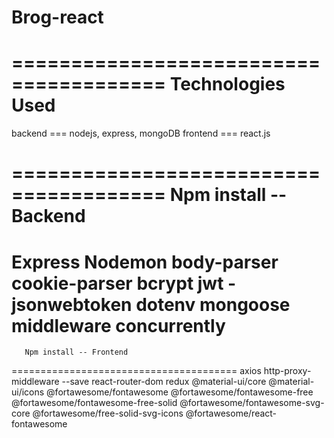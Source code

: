 # Brog-react
=======================================
          Technologies Used
=======================================
backend === nodejs, express, mongoDB
frontend === react.js

=======================================
       Npm install -- Backend
=======================================
Express
Nodemon
body-parser
cookie-parser
bcrypt
jwt -jsonwebtoken
dotenv
mongoose
middleware
concurrently
=======================================
       Npm install -- Frontend
=======================================
axios
http-proxy-middleware --save
react-router-dom
redux
@material-ui/core
@material-ui/icons
@fortawesome/fontawesome 
@fortawesome/fontawesome-free 
@fortawesome/fontawesome-free-solid 
@fortawesome/fontawesome-svg-core 
@fortawesome/free-solid-svg-icons 
@fortawesome/react-fontawesome